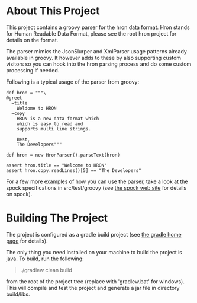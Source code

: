About This Project
==================
This project contains a groovy parser for the hron data format. Hron stands
for Human Readable Data Format, please see the root hron project for details on the format.

The parser mimics the JsonSlurper and XmlParser usage patterns already available in groovy. It however
adds to these by also supporting custom visitors so you can hook into the hron parsing process and
do some custom processing if needed.

Following is a typical usage of the parser from groovy:

    def hron = """\
    @greet
      =title
        Weldome to HRON
      =copy
        HRON is a new data format which
        which is easy to read and
        supports multi line strings.

        Best,
        The Developers"""

    def hron = new HronParser().parseText(hron)

    assert hron.title == "Welcome to HRON"
    assert hron.copy.readLines()[5] == "The Developers"

For a few more examples of how you can use the parser, take a look at the spock specifications
in src/test/groovy (see [the spock web site](http://code.google.com/p/spock/) for details on spock).

Building The Project
====================
The project is configured as a gradle build project (see [the gradle home page](http://gradle.org) for details).

The only thing you need installed on your machine to build the project is java. To build, run the following:

  > ./gradlew clean build

from the root of the project tree (replace with 'gradlew.bat' for windows). This will compile and test the project
and generate a jar file in directory build/libs.


